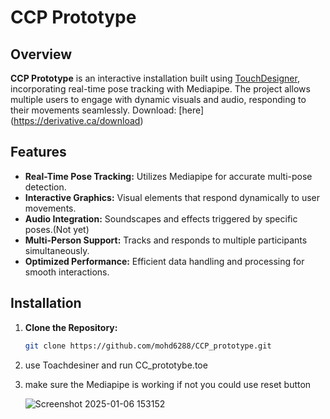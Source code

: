 # CCP Prototype

## Overview

**CCP Prototype** is an interactive installation built using [TouchDesigner](https://derivative.ca/), incorporating real-time pose tracking with Mediapipe. The project allows multiple users to engage with dynamic visuals and audio, responding to their movements seamlessly.
Download: [here] (https://derivative.ca/download)
## Features

- **Real-Time Pose Tracking:** Utilizes Mediapipe for accurate multi-pose detection.
- **Interactive Graphics:** Visual elements that respond dynamically to user movements.
- **Audio Integration:** Soundscapes and effects triggered by specific poses.(Not yet)
- **Multi-Person Support:** Tracks and responds to multiple participants simultaneously.
- **Optimized Performance:** Efficient data handling and processing for smooth interactions.

## Installation

1. **Clone the Repository:**
   ```bash
   git clone https://github.com/mohd6288/CCP_prototype.git

2. use Toachdesiner and run CC_prototybe.toe
3. make sure the Mediapipe is working if not you could use reset button
   
   ![Screenshot 2025-01-06 153152](https://github.com/user-attachments/assets/d8d9f9a5-c956-4d93-990b-409c5eb27495)

    
